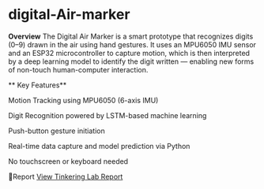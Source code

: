 # digital-Air-marker
 **Overview**
The Digital Air Marker is a smart prototype that recognizes digits (0–9) drawn in the air using hand gestures. It uses an MPU6050 IMU sensor and an ESP32 microcontroller to capture motion, which is then interpreted by a deep learning model to identify the digit written — enabling new forms of non-touch human-computer interaction.

** Key Features**

 Motion Tracking using MPU6050 (6-axis IMU)

 Digit Recognition powered by LSTM-based machine learning

 Push-button gesture initiation

 Real-time data capture and model prediction via Python

 No touchscreen or keyboard needed





📄Report
[View Tinkering Lab Report](Tinkering%20Lab%20Report%20(1).pdf)

